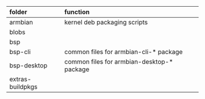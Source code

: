 |folder|function|
|:--|:--|
|armbian|kernel deb packaging scripts|
|blobs||
|bsp||
|bsp-cli                   | common files for armbian-cli-* package |
|bsp-desktop                   | common files for armbian-desktop-* package |
|extras-buildpkgs||
